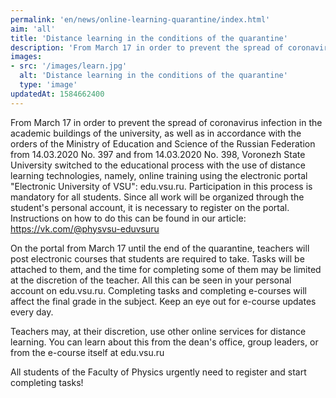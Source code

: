 ```yaml
---
permalink: 'en/news/online-learning-quarantine/index.html'
aim: 'all'
title: 'Distance learning in the conditions of the quarantine'
description: 'From March 17 in order to prevent the spread of coronavirus infection...'
images:
- src: '/images/learn.jpg'
  alt: 'Distance learning in the conditions of the quarantine'
  type: 'image'
updatedAt: 1584662400
---
```

From March 17 in order to prevent the spread of coronavirus infection in the academic buildings of the university, as well as in accordance with the orders of the Ministry of Education and Science of the Russian Federation from 14.03.2020 No. 397 and from 14.03.2020 No. 398, Voronezh State University switched to the educational process with the use of distance learning technologies, namely, online training using the electronic portal "Electronic University of VSU": edu.vsu.ru. Participation in this process is mandatory for all students. Since all work will be organized through the student's personal account, it is necessary to register on the portal. Instructions on how to do this can be found in our article: https://vk.com/@physvsu-eduvsuru

On the portal from March 17 until the end of the quarantine, teachers will post electronic courses that students are required to take. Tasks will be attached to them, and the time for completing some of them may be limited at the discretion of the teacher. All this can be seen in your personal account on edu.vsu.ru. Completing tasks and completing e-courses will affect the final grade in the subject. Keep an eye out for e-course updates every day.

Teachers may, at their discretion, use other online services for distance learning. You can learn about this from the dean's office, group leaders, or from the e-course itself at edu.vsu.ru

All students of the Faculty of Physics urgently need to register and start completing tasks!
